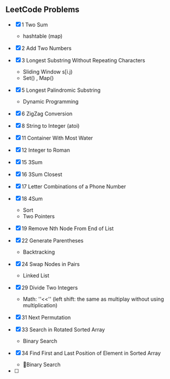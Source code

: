 ## LeetCode Problems

- [x] 1 Two Sum

  - hashtable (map)
  
- [x] 2 Add Two Numbers

- [x] 3 Longest Substring Without Repeating Characters
  - Sliding Window s[i.j)
  - Set() , Map()
  
- [x] 5 Longest Palindromic Substring
  
  - Dynamic Programming
  
- [x] 6 ZigZag Conversion

- [x] 8 String to Integer (atoi)

- [x] 11 Container With Most Water

- [x] 12 Integer to Roman

- [x] 15 3Sum

- [x] 16 3Sum Closest

- [x] 17 Letter Combinations of a Phone Number

- [x] 18 4Sum
  - Sort
  - Two Pointers
  
- [x] 19 Remove Nth Node From End of List

- [x] 22 Generate Parentheses
  
  - Backtracking
  
- [x] 24 Swap Nodes in Pairs
  
  - Linked List
  
- [x] 29 Divide Two Integers
  
  - Math: ''<<'' (left shift: the same as multiplay without using multiplication)
  
- [x] 31 Next Permutation
  
- [x] 33 Search in Rotated Sorted Array
  
  - Binary Search
  
- [x] 34 Find First and Last Position of Element in Sorted Array
  
  - Binary Search
  
- [ ] 
  
  
  
  